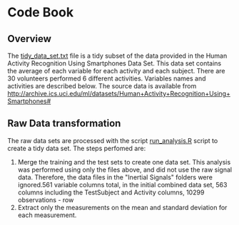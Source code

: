 # Code Book

## Overview

The [tidy_data_set.txt](./tidy_data_set.txt) file is a tidy subset of the data provided in the Human Activity Recognition Using Smartphones Data Set. This data set contains the average of each variable for each activity and each subject. There are 30 volunteers performed 6 different activities.
Variables names and activities are described below.
The source data is available from http://archive.ics.uci.edu/ml/datasets/Human+Activity+Recognition+Using+Smartphones#

## Raw Data transformation
The raw data sets are processed with the script [run_analysis.R](./run_analysis.R) script to create a tidy data set.  The steps perfomed are:
1.  Merge the training and the test sets to create one data set. This analysis was performed using only the files above,     and did not use the raw signal data. Therefore, the data files in the "Inertial Signals" folders were ignored.561        variable columns total, in the initial combined data set, 563 columns including the TestSubject and Activity columns,     10299 observations - row  
2.  Extract only the measurements on the mean and standard deviation for each measurement.
